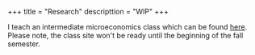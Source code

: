 +++
title = "Research"
descripttion = "WIP"
+++

I teach an intermediate microeconomics class which can be found [here](https://pharringtonp19.github.io/mecon/). Please note, the class site won't be ready until the beginning of the fall semester.